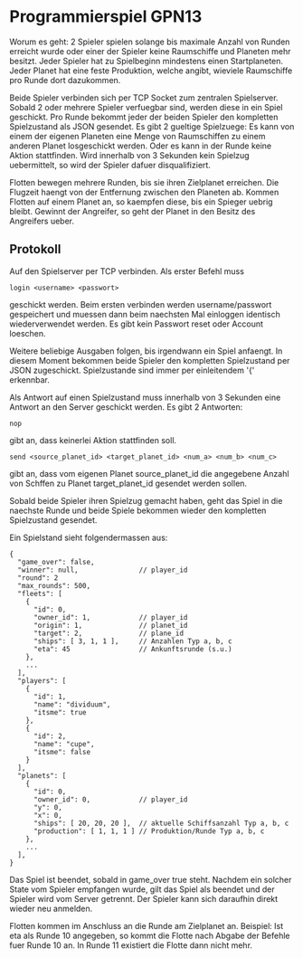 Programmierspiel GPN13
======================

Worum es geht: 2 Spieler spielen solange bis maximale Anzahl von Runden
erreicht wurde oder einer der Spieler keine Raumschiffe und Planeten mehr
besitzt. Jeder Spieler hat zu Spielbeginn mindestens einen Startplaneten.
Jeder Planet hat eine feste Produktion, welche angibt, wieviele Raumschiffe
pro Runde dort dazukommen. 

Beide Spieler verbinden sich per TCP Socket zum zentralen Spielserver. Sobald
2 oder mehrere Spieler verfuegbar sind, werden diese in ein Spiel geschickt.
Pro Runde bekommt jeder der beiden Spieler den kompletten Spielzustand als
JSON gesendet. Es gibt 2 gueltige Spielzuege: Es kann von einem der eigenen
Planeten eine Menge von Raumschiffen zu einem anderen Planet losgeschickt
werden. Oder es kann in der Runde keine Aktion stattfinden. Wird innerhalb von
3 Sekunden kein Spielzug uebermittelt, so wird der Spieler dafuer
disqualifiziert.

Flotten bewegen mehrere Runden, bis sie ihren Zielplanet erreichen. Die
Flugzeit haengt von der Entfernung zwischen den Planeten ab. Kommen Flotten
auf einem Planet an, so kaempfen diese, bis ein Spieger uebrig bleibt. Gewinnt
der Angreifer, so geht der Planet in den Besitz des Angreifers ueber.

Protokoll
---------

Auf den Spielserver per TCP verbinden. Als erster Befehl muss

    login <username> <passwort>

geschickt werden. Beim ersten verbinden werden username/passwort gespeichert
und muessen dann beim naechsten Mal einloggen identisch wiederverwendet
werden. Es gibt kein Passwort reset oder Account loeschen.

Weitere beliebige Ausgaben folgen, bis irgendwann ein Spiel anfaengt. In
diesem Moment bekommen beide Spieler den kompletten Spielzustand per JSON
zugeschickt. Spielzustande sind immer per einleitendem '{' erkennbar.

Als Antwort auf einen Spielzustand muss innerhalb von 3 Sekunden eine Antwort
an den Server geschickt werden. Es gibt 2 Antworten:

    nop

gibt an, dass keinerlei Aktion stattfinden soll. 

    send <source_planet_id> <target_planet_id> <num_a> <num_b> <num_c>

gibt an, dass vom eigenen Planet source_planet_id die angegebene Anzahl von
Schffen zu Planet target_planet_id gesendet werden sollen.

Sobald beide Spieler ihren Spielzug gemacht haben, geht das Spiel in die
naechste Runde und beide Spiele bekommen wieder den kompletten Spielzustand
gesendet.

Ein Spielstand sieht folgendermassen aus:

    {
      "game_over": false,
      "winner": null,               // player_id
      "round": 2
      "max_rounds": 500,
      "fleets": [
        {
          "id": 0,                  
          "owner_id": 1,            // player_id
          "origin": 1,              // planet_id
          "target": 2,              // plane_id
          "ships": [ 3, 1, 1 ],     // Anzahlen Typ a, b, c
          "eta": 45                 // Ankunftsrunde (s.u.)
        },
        ...
      ],
      "players": [
        {
          "id": 1,
          "name": "dividuum",
          "itsme": true
        },
        {
          "id": 2,
          "name": "cupe",
          "itsme": false
        }
      ],
      "planets": [
        {
          "id": 0,
          "owner_id": 0,            // player_id
          "y": 0,                   
          "x": 0,
          "ships": [ 20, 20, 20 ],  // aktuelle Schiffsanzahl Typ a, b, c
          "production": [ 1, 1, 1 ] // Produktion/Runde Typ a, b, c
        },
        ...
      ],
    }

Das Spiel ist beendet, sobald in game_over true steht.  Nachdem ein solcher
State vom Spieler empfangen wurde, gilt das Spiel als beendet und der Spieler
wird vom Server getrennt. Der Spieler kann sich daraufhin direkt wieder neu
anmelden. 

Flotten kommen im Anschluss an die Runde am Zielplanet an. Beispiel: Ist eta
als Runde 10 angegeben, so kommt die Flotte nach Abgabe der Befehle fuer Runde
10 an. In Runde 11 existiert die Flotte dann nicht mehr.
